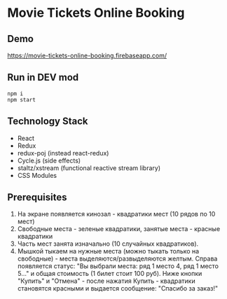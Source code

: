 Movie Tickets Online Booking
=========

Demo
-------------
https://movie-tickets-online-booking.firebaseapp.com/

Run in DEV mod
-------------
```
npm i
npm start
```

Technology Stack
-------------
* React
* Redux
* redux-poj (instead react-redux)
* Cycle.js (side effects)
* staltz/xstream (functional reactive stream library)
* CSS Modules

Prerequisites
-------------
1. На экране появляется кинозал - квадратики мест (10 рядов по 10 мест)
2. Свободные места - зеленые квадратики, занятые места - красные квадратики
3. Часть мест занята изначально (10 случайных квадратиков).
4. Мышкой тыкаем на нужные места (можно тыкать только на свободные) - места выделяются/развыделяются желтым.
Справа появляется статус: "Вы выбрали места: ряд 1 место 4, ряд 1 место 5..." и общая стоимость (1 билет стоит 100 руб). Ниже кнопки "Купить" и "Отмена" - после нажатия Купить - квадратики становятся красными и выдается сообщение: "Спасибо за заказ!"
